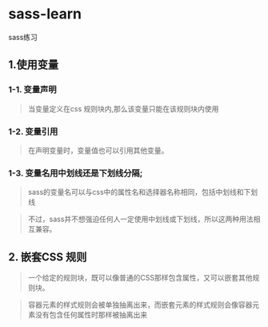 # sass-learn
sass练习
## 1.使用变量
### 1-1. 变量声明
> 当变量定义在css 规则块内,那么该变量只能在该规则块内使用

### 1-2. 变量引用
> 在声明变量时，变量值也可以引用其他变量。

### 1-3. 变量名用中划线还是下划线分隔;
> sass的变量名可以与css中的属性名和选择器名称相同，包括中划线和下划线

> 不过，sass并不想强迫任何人一定使用中划线或下划线，所以这两种用法相互兼容。

## 2. 嵌套CSS 规则
> 一个给定的规则块，既可以像普通的CSS那样包含属性，又可以嵌套其他规则块。

>容器元素的样式规则会被单独抽离出来，而嵌套元素的样式规则会像容器元素没有包含任何属性时那样被抽离出来
